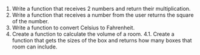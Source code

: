 1. Write a function that receives 2 numbers and return their multiplication.
2. Write a function that receives a number from the user returns the square of the number.
3. Write a function to convert Celsius to Fahrenheit.
4. Create a function to calculate the volume of a room.
   4.1. Create a function that gets the sizes of the box and returns how many boxes that room can include.

